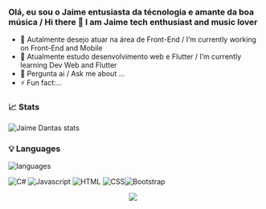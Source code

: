 ### Olá, eu sou o Jaime entusiasta da técnologia e amante da boa música / Hi there 👋 I am Jaime tech enthusiast and music lover

- 🔭 Autalmente desejo atuar na área de Front-End / I’m currently working on Front-End and Mobile
- 🌱 Atualmente estudo desenvolvimento web e Flutter / I’m currently learning Dev Web and Flutter
- 💬 Pergunta ai / Ask me about ...
- ⚡ Fun fact:...

<div align="left">

### 📈 Stats  
![Jaime Dantas stats](https://github-readme-stats.vercel.app/api?username=Jaime-Dantas&theme=dracula&show_icons=true)
### 💡  Languages 
![languages](https://github-readme-stats.vercel.app/api/top-langs/?username=Jaime-Dantas&hide=scss&layout=compact&theme=dracula&title_color=#42daf5)  


![C#](https://img.shields.io/badge/C%23-239120?style=for-the-badge&logo=c-sharp&logoColor=white&style=plastic) ![Javascript](https://img.shields.io/badge/JavaScript-323330?style=for-the-badge&logo=javascript&logoColor=F7DF1E&style=plastic) ![HTML](https://img.shields.io/badge/HTML5-E34F26?style=for-the-badge&logo=html5&logoColor=white&style=plastic) ![CSS](https://img.shields.io/badge/CSS3-1572B6?style=for-the-badge&logo=css3&logoColor=white&style=plastic)![Bootstrap](https://img.shields.io/badge/Bootstrap-563D7C?style=for-the-badge&logo=bootstrap&logoColor=white&style=plastic)
    
  
  
 

<p align="center">
<img src="https://badges.pufler.dev/visits/Jaime-Dantas/Jaime-Dantas"></img> &nbsp;
</p>
